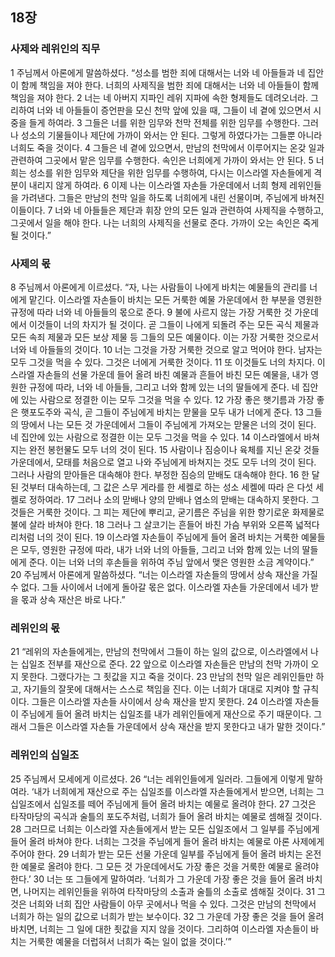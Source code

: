 ## 18장
### 사제와 레위인의 직무
1 주님께서 아론에게 말씀하셨다. “성소를 범한 죄에 대해서는 너와 네 아들들과 네 집안이 함께 책임을 져야 한다. 너희의 사제직을 범한 죄에 대해서는 너와 네 아들들이 함께 책임을 져야 한다.
2 너는 네 아버지 지파인 레위 지파에 속한 형제들도 데려오너라. 그리하여 너와 네 아들들이 증언판을 모신 천막 앞에 있을 때, 그들이 네 곁에 있으면서 시중을 들게 하여라.
3 그들은 너를 위한 임무와 천막 전체를 위한 임무를 수행한다. 그러나 성소의 기물들이나 제단에 가까이 와서는 안 된다. 그렇게 하였다가는 그들뿐 아니라 너희도 죽을 것이다.
4 그들은 네 곁에 있으면서, 만남의 천막에서 이루어지는 온갖 일과 관련하여 그곳에서 맡은 임무를 수행한다. 속인은 너희에게 가까이 와서는 안 된다.
5 너희는 성소를 위한 임무와 제단을 위한 임무를 수행하여, 다시는 이스라엘 자손들에게 격분이 내리지 않게 하여라.
6 이제 나는 이스라엘 자손들 가운데에서 너희 형제 레위인들을 가려낸다. 그들은 만남의 천막 일을 하도록 너희에게 내린 선물이며, 주님에게 바쳐진 이들이다.
7 너와 네 아들들은 제단과 휘장 안의 모든 일과 관련하여 사제직을 수행하고, 그곳에서 일을 해야 한다. 나는 너희의 사제직을 선물로 준다. 가까이 오는 속인은 죽게 될 것이다.”
### 사제의 몫
8 주님께서 아론에게 이르셨다. “자, 나는 사람들이 나에게 바치는 예물들의 관리를 너에게 맡긴다. 이스라엘 자손들이 바치는 모든 거룩한 예물 가운데에서 한 부분을 영원한 규정에 따라 너와 네 아들들의 몫으로 준다.
9 불에 사르지 않는 가장 거룩한 것 가운데에서 이것들이 너의 차지가 될 것이다. 곧 그들이 나에게 되돌려 주는 모든 곡식 제물과 모든 속죄 제물과 모든 보상 제물 등 그들의 모든 예물이다. 이는 가장 거룩한 것으로서 너와 네 아들들의 것이다.
10 너는 그것을 가장 거룩한 것으로 알고 먹어야 한다. 남자는 모두 그것을 먹을 수 있다. 그것은 너에게 거룩한 것이다.
11 또 이것들도 너의 차지다. 이스라엘 자손들의 선물 가운데 들어 올려 바친 예물과 흔들어 바친 모든 예물을, 내가 영원한 규정에 따라, 너와 네 아들들, 그리고 너와 함께 있는 너의 딸들에게 준다. 네 집안에 있는 사람으로 정결한 이는 모두 그것을 먹을 수 있다.
12 가장 좋은 햇기름과 가장 좋은 햇포도주와 곡식, 곧 그들이 주님에게 바치는 맏물을 모두 내가 너에게 준다.
13 그들의 땅에서 나는 모든 것 가운데에서 그들이 주님에게 가져오는 맏물은 너의 것이 된다. 네 집안에 있는 사람으로 정결한 이는 모두 그것을 먹을 수 있다.
14 이스라엘에서 바쳐지는 완전 봉헌물도 모두 너의 것이 된다.
15 사람이나 짐승이나 육체를 지닌 온갖 것들 가운데에서, 모태를 처음으로 열고 나와 주님에게 바쳐지는 것도 모두 너의 것이 된다. 그러나 사람의 맏아들은 대속해야 한다. 부정한 짐승의 맏배도 대속해야 한다.
16 한 달 된 것부터 대속하는데, 그 값은 스무 게라를 한 세켈로 하는 성소 세켈에 따라 은 다섯 세켈로 정하여라.
17 그러나 소의 맏배나 양의 맏배나 염소의 맏배는 대속하지 못한다. 그것들은 거룩한 것이다. 그 피는 제단에 뿌리고, 굳기름은 주님을 위한 향기로운 화제물로 불에 살라 바쳐야 한다.
18 그러나 그 살코기는 흔들어 바친 가슴 부위와 오른쪽 넓적다리처럼 너의 것이 된다.
19 이스라엘 자손들이 주님에게 들어 올려 바치는 거룩한 예물들은 모두, 영원한 규정에 따라, 내가 너와 너의 아들들, 그리고 너와 함께 있는 너의 딸들에게 준다. 이는 너와 너의 후손들을 위하여 주님 앞에서 맺은 영원한 소금 계약이다.”
20 주님께서 아론에게 말씀하셨다. “너는 이스라엘 자손들의 땅에서 상속 재산을 가질 수 없다. 그들 사이에서 너에게 돌아갈 몫은 없다. 이스라엘 자손들 가운데에서 네가 받을 몫과 상속 재산은 바로 나다.”
### 레위인의 몫
21 “레위의 자손들에게는, 만남의 천막에서 그들이 하는 일의 값으로, 이스라엘에서 나는 십일조 전부를 재산으로 준다.
22 앞으로 이스라엘 자손들은 만남의 천막 가까이 오지 못한다. 그랬다가는 그 죗값을 지고 죽을 것이다.
23 만남의 천막 일은 레위인들만 하고, 자기들의 잘못에 대해서는 스스로 책임을 진다. 이는 너희가 대대로 지켜야 할 규칙이다. 그들은 이스라엘 자손들 사이에서 상속 재산을 받지 못한다.
24 이스라엘 자손들이 주님에게 들어 올려 바치는 십일조를 내가 레위인들에게 재산으로 주기 때문이다. 그래서 그들은 이스라엘 자손들 가운데에서 상속 재산을 받지 못한다고 내가 말한 것이다.”
### 레위인의 십일조
25 주님께서 모세에게 이르셨다.
26 “너는 레위인들에게 일러라. 그들에게 이렇게 말하여라. ‘내가 너희에게 재산으로 주는 십일조를 이스라엘 자손들에게서 받으면, 너희는 그 십일조에서 십일조를 떼어 주님에게 들어 올려 바치는 예물로 올려야 한다.
27 그것은 타작마당의 곡식과 술틀의 포도주처럼, 너희가 들어 올려 바치는 예물로 셈해질 것이다.
28 그러므로 너희는 이스라엘 자손들에게서 받는 모든 십일조에서 그 일부를 주님에게 들어 올려 바쳐야 한다. 너희는 그것을 주님에게 들어 올려 바치는 예물로 아론 사제에게 주어야 한다.
29 너희가 받는 모든 선물 가운데 일부를 주님에게 들어 올려 바치는 온전한 예물로 올려야 한다. 그 모든 것 가운데에서도 가장 좋은 것을 거룩한 예물로 올려야 한다.’
30 너는 또 그들에게 말하여라. ‘너희가 그 가운데 가장 좋은 것을 들어 올려 바치면, 나머지는 레위인들을 위하여 타작마당의 소출과 술틀의 소출로 셈해질 것이다.
31 그것은 너희와 너희 집안 사람들이 아무 곳에서나 먹을 수 있다. 그것은 만남의 천막에서 너희가 하는 일의 값으로 너희가 받는 보수이다.
32 그 가운데 가장 좋은 것을 들어 올려 바치면, 너희는 그 일에 대한 죗값을 지지 않을 것이다. 그리하여 이스라엘 자손들이 바치는 거룩한 예물을 더럽혀서 너희가 죽는 일이 없을 것이다.’”
